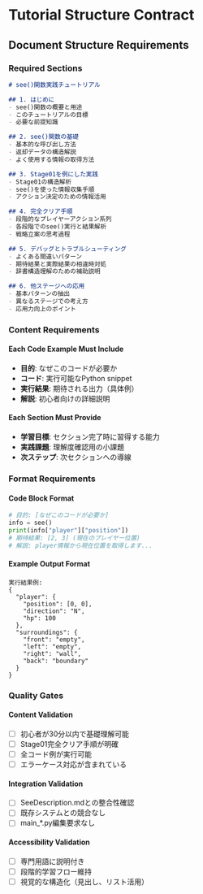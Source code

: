 # Tutorial Structure Contract

## Document Structure Requirements

### Required Sections
```markdown
# see()関数実践チュートリアル

## 1. はじめに
- see()関数の概要と用途
- このチュートリアルの目標
- 必要な前提知識

## 2. see()関数の基礎
- 基本的な呼び出し方法
- 返却データの構造解説
- よく使用する情報の取得方法

## 3. Stage01を例にした実践
- Stage01の構造解析
- see()を使った情報収集手順
- アクション決定のための情報活用

## 4. 完全クリア手順
- 段階的なプレイヤーアクション系列
- 各段階でのsee()実行と結果解析
- 戦略立案の思考過程

## 5. デバッグとトラブルシューティング
- よくある間違いパターン
- 期待結果と実際結果の相違時対処
- 辞書構造理解のための補助説明

## 6. 他ステージへの応用
- 基本パターンの抽出
- 異なるステージでの考え方
- 応用力向上のポイント
```

### Content Requirements

#### Each Code Example Must Include
- **目的**: なぜこのコードが必要か
- **コード**: 実行可能なPython snippet
- **実行結果**: 期待される出力（具体例）
- **解説**: 初心者向けの詳細説明

#### Each Section Must Provide
- **学習目標**: セクション完了時に習得する能力
- **実践課題**: 理解度確認用の小課題
- **次ステップ**: 次セクションへの導線

### Format Requirements

#### Code Block Format
```python
# 目的: [なぜこのコードが必要か]
info = see()
print(info["player"]["position"])
# 期待結果: [2, 3] (現在のプレイヤー位置)
# 解説: player情報から現在位置を取得します...
```

#### Example Output Format
```
実行結果例:
{
  "player": {
    "position": [0, 0],
    "direction": "N",
    "hp": 100
  },
  "surroundings": {
    "front": "empty",
    "left": "empty",
    "right": "wall",
    "back": "boundary"
  }
}
```

### Quality Gates

#### Content Validation
- [ ] 初心者が30分以内で基礎理解可能
- [ ] Stage01完全クリア手順が明確
- [ ] 全コード例が実行可能
- [ ] エラーケース対応が含まれている

#### Integration Validation
- [ ] SeeDescription.mdとの整合性確認
- [ ] 既存システムとの競合なし
- [ ] main_*.py編集要求なし

#### Accessibility Validation
- [ ] 専門用語に説明付き
- [ ] 段階的学習フロー維持
- [ ] 視覚的な構造化（見出し、リスト活用）